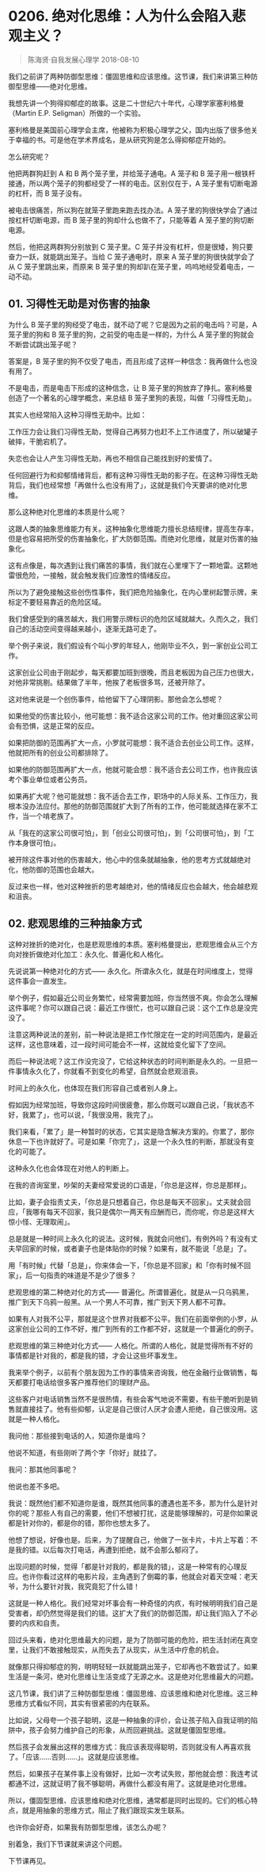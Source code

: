 # 0206. 绝对化思维：人为什么会陷入悲观主义？
> 陈海贤·自我发展心理学
2018-08-10

我们之前讲了两种防御型思维：僵固思维和应该思维。这节课，我们来讲第三种防御型思维——绝对化思维。

我想先讲一个狗得抑郁症的故事。这是二十世纪六十年代，心理学家塞利格曼（Martin E.P. Seligman）所做的一个实验。

塞利格曼是美国前心理学会主席，他被称为积极心理学之父，国内出版了很多他关于幸福的书。可是他在学术界成名，是从研究狗是怎么得抑郁症开始的。

怎么研究呢？

他把两群狗赶到 A 和 B 两个笼子里，并给笼子通电。A 笼子和 B 笼子用一根铁杆接通，所以两个笼子的狗都经受了一样的电击。区别仅在于，A 笼子里有切断电源的杠杆，而 B 笼子没有。

被电击很痛苦，所以狗在就笼子里跑来跑去找办法。A 笼子里的狗很快学会了通过按杠杆切断电源，而 B 笼子里的狗却什么也做不了，只能等着 A 笼子里的狗切断电源。

然后，他把这两群狗分别放到 C 笼子里。C 笼子并没有杠杆，但是很矮，狗只要奋力一跃，就能跳出笼子。当给 C 笼子通电时，原来 A 笼子里的狗很快就学会了从 C 笼子里跳出来，而原来 B 笼子里的狗却趴在笼子里，呜呜地经受着电击，一动不动。

## 01. 习得性无助是对伤害的抽象

为什么 B 笼子里的狗经受了电击，就不动了呢？它是因为之前的电击吗？可是，A 笼子里的狗和 B 笼子里的狗，之前受的电击是一样的，为什么 A 笼子里的狗就会不断尝试跳出笼子呢？

答案是，B 笼子里的狗不仅受了电击，而且形成了这样一种信念：我再做什么也没有用了。

不是电击，而是电击下形成的这种信念，让 B 笼子里的狗放弃了挣扎。塞利格曼创造了一个著名的心理学概念，来总结 B 笼子里狗的表现，叫做「习得性无助」。

其实人也经常陷入这种习得性无助中。比如：

工作压力会让我们习得性无助，觉得自己再努力也赶不上工作进度了，所以破罐子破摔，干脆宕机了。

失恋也会让人产生习得性无助，再也不相信自己能找到好的爱情了。

任何回避行为和抑郁情绪背后，都有这种习得性无助的影子在。在这种习得性无助背后，我们也经常想「再做什么也没有用了」，这就是我们今天要讲的绝对化思维。

那么这种绝对化思维的本质是什么呢？

这跟人类的抽象思维能力有关。这种抽象化思维能力擅长总结规律，提高生存率，但是也容易把所受的伤害抽象化，扩大防御范围。而绝对化思维，就是对伤害的抽象化。

这有点像是，每次遇到让我们痛苦的事情，我们就在心里埋下了一颗地雷。这颗地雷很危险，一接触，就会触发我们应激性的情绪反应。

所以为了避免接触这些创伤性事件，我们把危险抽象化，在内心里树起警示牌，来标定不要轻易靠近的危险区域。

我们曾感受到的痛苦越大，我们用警示牌标识的危险区域就越大。久而久之，我们自己的活动空间变得越来越小，逐渐无路可走了。

举个例子来说，我们假设有个叫小罗的年轻人，他刚毕业不久，到一家创业公司工作。

这家创业公司由于刚起步，每天都要加班到很晚，而且老板因为自己压力也很大，对他非常挑剔。结果做了半年，他挨了老板很多骂，还被开除了。

这对他来说是一个创伤事件，给他留下了心理阴影。那他会怎么想呢？

如果他受的伤害比较小，他可能想：我不适合这家公司的工作。他对重回这家公司会有恐惧，这是正常的反应。

如果把防御的范围再扩大一点，小罗就可能想：我不适合去创业公司工作。这样，他就把所有的创业公司都排除了。

如果他的防御范围再扩大一点，他就可能会想：我不适合去公司工作，也许我应该考个事业单位或者公务员。

如果再扩大呢？他可能就想：我不适合去工作，职场中的人际关系、工作压力，我根本没办法应付。那他的防御范围就扩大到了所有的工作，他可能就选择在家不工作，当一个啃老族了。

从「我在的这家公司很可怕」，到「创业公司很可怕」，到「公司很可怕」，到「工作本身很可怕」。

被开除这件事对他的伤害越大，他心中的信条就越抽象，他的思考方式就越绝对化，他防御的范围也会越大。

反过来也一样，他对这种挫折的思考越绝对，他的情绪反应也会越大，他会越悲观和沮丧。

## 02. 悲观思维的三种抽象方式

这种对挫折的绝对化，也是悲观思维的本质。塞利格曼提出，悲观思维会从三个方向对挫折做绝对化加工：永久化、普遍化和人格化。

先说说第一种绝对化的方式—— 永久化。所谓永久化，就是在时间维度上，觉得这件事会一直发生。

举个例子，假如最近公司业务繁忙，经常需要加班，你当然很不爽。你会怎么理解这件事呢？你可以跟自己说：最近工作很忙，也可以跟自己说：这个工作总是没完没了。

注意这两种说法的差别，前一种说法是把工作忙限定在一定的时间范围内，是最近这样，这也意味着，过一段时间可能会不一样，这就给变化留下了空间。

而后一种说法呢？这工作没完没了，它给这种状态的时间判断是永久的。一旦把一件事情永久化了，你就看不到变化的希望，自然就会悲观沮丧。

时间上的永久化，也体现在我们形容自己或者别人身上。

假如因为经常加班，导致你这段时间很疲惫，那么你既可以跟自己说，「我状态不好，我累了」，也可以说，「我很没用，我完了」。

我们来看，「累了」是一种暂时的状态，它其实是隐含解决方案的。你累了，那你休息一下也许就好了。可是如果「你完了」，这是一个永久性的判断，那就没有变化的可能了。

这种永久化也会体现在对他人的判断上。

在我的咨询室里，吵架的夫妻经常爱说的口语是，「你总是这样，你总是那样」。

比如，妻子会指责丈夫，「你总是只想着自己，你总是每天不回家」。丈夫就会回应，「我哪有每天不回家，我只是偶尔一两天有应酬而已，而你呢，你总是这样大惊小怪、无理取闹」。

总是就是一种时间上永久化的说法。这时候，我就会问他们，有例外吗？有没有丈夫早回家的时候，或者妻子也是体贴你的时候？如果有，就不能说「总是」了。

用「有时候」代替「总是」，你来体会一下，「你总是不回家」和「你有时候不回家」，后一句指责的味道是不是少了很多？

悲观思维的第二种绝对化的方式—— 普遍化。所谓普遍化，就是从一只乌鸦黑，推广到天下乌鸦一般黑。从一个男人不可靠，推广到天下男人都不可靠。

如果有人对我不公平，那就是这个世界对我都不公平。我们在前面举例的小罗，从这家创业公司的工作不好，推广到所有的工作都不好，这就是一个普遍化的例子。

悲观思维的第三种绝对化方式—— 人格化。所谓的人格化，就是觉得所有不好的事情都是针对我的，都是我的错，才会让这些坏事发生。

我来举个例子，以前有个朋友因为工作的事情来咨询我，他在金融行业做销售，每天都要打电话给很多客户推荐他们的理财产品。

这些客户对电话销售当然不是很热情，有些会客气地说不需要，有些干脆听到是销售就直接挂了。他有些抑郁，认定是自己很讨人厌才会遭人拒绝，自己很没用。这就是一种人格化。

我问他：那些接到电话的人，知道你是谁吗？

他说不知道，有些刚听了两个字「你好」就挂了。

我问：那其他同事呢？

他说也差不多吧。

我说：既然他们都不知道你是谁，既然其他同事的遭遇也差不多，那为什么是针对你的呢？那些人有自己的需要，他们不想被打扰，这是能够理解的，可是你如果说都是针对你的，都是你的错，那你也想太多了。

他想了想说，好像也是。后来，为了提醒自己，他做了一张卡片，卡片上写着：不是我的错。以后每次打电话，再遭到拒绝，就不会那么郁闷了。

出现问题的时候，觉得「都是针对我的，都是我的错」，这是一种常有的心理反应。也许你看过这样的电影片段，主角遇到了倒霉的事，他就会对着天空喊：老天爷，为什么要针对我，我究竟犯了什么错！

这就是一种人格化。我们经常对坏事会有一种奇怪的内疚，有时候明明我们自己是受害者，却仍然觉得是我们的错。这扩大了我们的防御范围，却让我们陷入了不必要的内疚和自责。

回过头来看，绝对化思维最大的问题，是为了防御可能的危险，把生活封闭在真空里，让我们不敢接触现实，从而失去了从现实，从生活中疗愈的机会。

就像那只得抑郁症的狗，明明轻轻一跃就能跳出笼子，它却再也不敢尝试了。如果生活是一条河，绝对化思维让生活变成了无源之水。这是绝对化思维最大的问题。

这几节课，我们讲了三种防御型思维：僵固思维、应该思维和绝对化思维。这三种思维方式看似不同，其实有很紧密的内在联系。

比如说，父母夸一个孩子聪明，这是一种抽象的评价，会让孩子陷入自我证明的陷阱中，孩子会努力维护自己的形象，从而回避挑战。这就是僵固型思维。

然后孩子会发展出这样的思维方式：我应该表现得聪明，否则就没有人再喜欢我了。「应该……否则……」。这就是应该思维。

然后，如果孩子在某件事上没有做好，比如一次考试失败，那他就会想：我连考试都通不过，这就证明了我不够聪明，再做什么都没有用了。这就是绝对化思维。

所以，僵固型思维、应该思维和绝对化思维，通常都是同时出现的。它们的核心特点，就是用抽象的思维方式，阻止了我们跟现实发生联系。

也许你会好奇，如果我有防御型思维，该怎么办呢？

别着急，我们下节课就来讲这个问题。

下节课再见。


